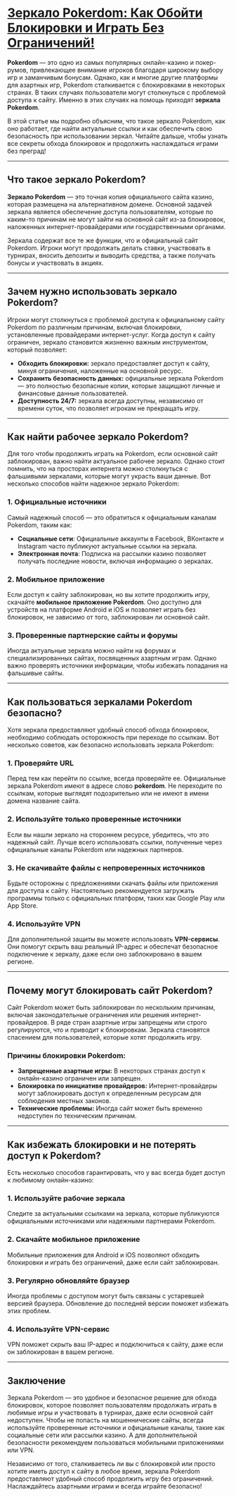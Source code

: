 # [Зеркало Pokerdom: Как Обойти Блокировки и Играть Без Ограничений!](https://brandplay.link/4k77v2yx)

**Pokerdom** — это одно из самых популярных онлайн-казино и покер-румов, привлекающее внимание игроков благодаря широкому выбору игр и заманчивым бонусам. Однако, как и многие другие платформы для азартных игр, Pokerdom сталкивается с блокировками в некоторых странах. В таких случаях пользователи могут столкнуться с проблемой доступа к сайту. Именно в этих случаях на помощь приходят **зеркала Pokerdom**.

В этой статье мы подробно объясним, что такое зеркало Pokerdom, как оно работает, где найти актуальные ссылки и как обеспечить свою безопасность при использовании зеркал. Читайте дальше, чтобы узнать все секреты обхода блокировок и продолжить наслаждаться играми без преград!

***

## Что такое зеркало Pokerdom?

**Зеркало Pokerdom** — это точная копия официального сайта казино, которая размещена на альтернативном домене. Основной задачей зеркала является обеспечение доступа пользователям, которые по каким-то причинам не могут зайти на основной сайт из-за блокировок, наложенных интернет-провайдерами или государственными органами.

Зеркала содержат все те же функции, что и официальный сайт Pokerdom. Игроки могут продолжать делать ставки, участвовать в турнирах, вносить депозиты и выводить средства, а также получать бонусы и участвовать в акциях.

***

## Зачем нужно использовать зеркало Pokerdom?

Игроки могут столкнуться с проблемой доступа к официальному сайту Pokerdom по различным причинам, включая блокировки, установленные провайдерами интернет-услуг. Когда доступ к сайту ограничен, зеркало становится жизненно важным инструментом, который позволяет:

* **Обходить блокировки:** зеркало предоставляет доступ к сайту, минуя ограничения, наложенные на основной ресурс.
* **Сохранить безопасность данных:** официальные зеркала Pokerdom — это полностью безопасные копии, которые защищают личные и финансовые данные пользователей.
* **Доступность 24/7:** зеркала всегда доступны, независимо от времени суток, что позволяет игрокам не прекращать игру.

***

## Как найти рабочее зеркало Pokerdom?

Для того чтобы продолжить играть на Pokerdom, если основной сайт заблокирован, важно найти актуальное рабочее зеркало. Однако стоит помнить, что на просторах интернета можно столкнуться с фальшивыми зеркалами, которые могут украсть ваши данные. Вот несколько способов найти надежное зеркало Pokerdom:

### 1. **Официальные источники**

Самый надежный способ — это обратиться к официальным каналам Pokerdom, таким как:

* **Социальные сети**: Официальные аккаунты в Facebook, ВКонтакте и Instagram часто публикуют актуальные ссылки на зеркала.
* **Электронная почта**: Подписка на рассылки казино позволяет получать последние новости, включая информацию о зеркалах.

### 2. **Мобильное приложение**

Если доступ к сайту заблокирован, но вы хотите продолжить игру, скачайте **мобильное приложение Pokerdom**. Оно доступно для устройств на платформе Android и iOS и позволяет играть без блокировок, не зависимо от того, заблокирован ли основной сайт.

### 3. **Проверенные партнерские сайты и форумы**

Иногда актуальные зеркала можно найти на форумах и специализированных сайтах, посвященных азартным играм. Однако важно проверять источники информации, чтобы избежать попадания на фальшивые сайты.

***

## Как пользоваться зеркалами Pokerdom безопасно?

Хотя зеркала предоставляют удобный способ обхода блокировок, необходимо соблюдать осторожность при переходе по ссылкам. Вот несколько советов, как безопасно использовать зеркала Pokerdom:

### 1. **Проверяйте URL**

Перед тем как перейти по ссылке, всегда проверяйте ее. Официальные зеркала Pokerdom имеют в адресе слово **pokerdom**. Не переходите по ссылкам, которые выглядят подозрительно или не имеют в имени домена название сайта.

### 2. **Используйте только проверенные источники**

Если вы нашли зеркало на стороннем ресурсе, убедитесь, что это надежный сайт. Лучше всего использовать ссылки, полученные через официальные каналы Pokerdom или надежных партнеров.

### 3. **Не скачивайте файлы с непроверенных источников**

Будьте осторожны с предложениями скачать файлы или приложения для доступа к сайту. Настоятельно рекомендуется загружать программы только с официальных платформ, таких как Google Play или App Store.

### 4. **Используйте VPN**

Для дополнительной защиты вы можете использовать **VPN-сервисы**. Они помогут скрыть ваш реальный IP-адрес и обеспечат безопасное подключение к зеркалу, даже если оно заблокировано в вашем регионе.

***

## Почему могут блокировать сайт Pokerdom?

Сайт Pokerdom может быть заблокирован по нескольким причинам, включая законодательные ограничения или решения интернет-провайдеров. В ряде стран азартные игры запрещены или строго регулируются, что и приводит к блокировкам. Зеркала становятся спасением для пользователей, которые хотят продолжить игру.

### Причины блокировки Pokerdom:

* **Запрещенные азартные игры:** В некоторых странах доступ к онлайн-казино ограничен или запрещен.
* **Блокировка по инициативе провайдеров:** Интернет-провайдеры могут заблокировать доступ к определенным ресурсам для соблюдения местных законов.
* **Технические проблемы:** Иногда сайт может быть временно недоступен по техническим причинам.

***

## Как избежать блокировки и не потерять доступ к Pokerdom?

Есть несколько способов гарантировать, что у вас всегда будет доступ к любимому онлайн-казино:

### 1. **Используйте рабочие зеркала**

Следите за актуальными ссылками на зеркала, которые публикуются официальными источниками или надежными партнерами Pokerdom.

### 2. **Скачайте мобильное приложение**

Мобильные приложения для Android и iOS позволяют обходить блокировки и играть без ограничений, даже если сайт заблокирован.

### 3. **Регулярно обновляйте браузер**

Иногда проблемы с доступом могут быть связаны с устаревшей версией браузера. Обновление до последней версии поможет избежать этих проблем.

### 4. **Используйте VPN-сервис**

VPN поможет скрыть ваш IP-адрес и подключиться к сайту, даже если он заблокирован в вашем регионе.

***

## Заключение

Зеркала Pokerdom — это удобное и безопасное решение для обхода блокировок, которое позволяет пользователям продолжать играть в любимые игры и участвовать в турнирах, даже если основной сайт недоступен. Чтобы не попасть на мошеннические сайты, всегда используйте проверенные источники и официальные каналы, такие как социальные сети или рассылки казино. А для дополнительной безопасности рекомендуем пользоваться мобильными приложениями или VPN.

Независимо от того, сталкиваетесь ли вы с блокировкой или просто хотите иметь доступ к сайту в любое время, зеркала Pokerdom предоставляют удобный способ продолжить игру без ограничений. Наслаждайтесь азартными играми и всегда играйте безопасно!
